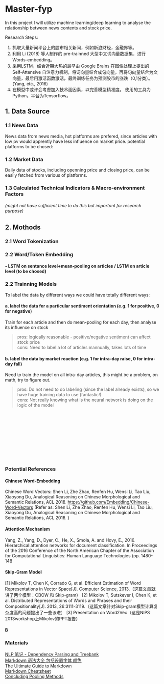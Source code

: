 # Master-fyp

In this project I will utilize machine learning/deep learning to analyse the relationship between news contents and stock price.


Research Steps: 
1. 抓取大量新闻平台上的股市相关新闻，例如新浪财经，金融界等。
2. 利用 Li (2018) 等人制作的 pre-trainned 大型中文词向量数据集，进行 Words-embedding。
3. 采用LSTM，结合近期大热的最早由 Google Brains 在图像处理上提出的 Self-Attensive 自注意力机制，将词向量结合成句向量，再将句向量结合为文向量，最后用激活函数激活。最终训练任务为预测股市的涨跌（0,1分类）。(Yang, etc., 2016)
4. 在模型中或许会考虑加入技术面因素，以完善模型精准度。
使用的工具为Python，平台为Tensorflow。



## 1. Data Source
### 1.1 News Data
News data from news media, hot platforms are prefered, since articles with low pv would apprently have less influence on market price. 
potential platforms to be chosed: 
### 1.2 Market Data
Daily data of stocks, including openning price and closing price, can be easily fetched from various of platforms.

### 1.3 Calculated Technical Indicators & Macro-environment Factors 
###### (might not have sufficient time to do this but important for research purpose)


## 2. Mothods
### 2.1 Word Tokenization

### 2.2 Word/Token Embedding

#### - LSTM on sentance level+mean-pooling on articles / LSTM on article level (to be chosed)
#### 
### 2.2 Trainning Models
To label the data by different ways we could have totally different ways: </br>
#### a. label the data for a particular sentiment orientation (e.g. 1 for positive, 0 for negative) </br>
Train for each article and then do mean-pooling for each day, then analyse its influence on stock
>pros: logically reasonable - positive/negative sentiment can affect stock price </br>
>cons: Need to label a lot of articles mannually, takes lots of time </br>
#### b. label the data by market reaction (e.g. 1 for intra-day raise, 0 for intra-day fall) </br>
Need to train the model on all intra-day articles, this might be a problem, on math, try to figure out. </br>
>pros: Do not need to do labeling (since the label already exists), so we have huge training data to use (fantastic!) </br>
>cons: Not really knowing what is the neural network is doing on the logic of the model </br>















</br>
</br>
</br>
</br>
</br>
</br>
</br>
</br>
</br>

### Potential References 
#### Chinese Word-Embedding
Chinese Word Vectors: Shen Li, Zhe Zhao, Renfen Hu, Wensi Li, Tao Liu, Xiaoyong Du, Analogical Reasoning on Chinese Morphological and Semantic Relations, ACL 2018. https://github.com/Embedding/Chinese-Word-Vectors
(Refer as: Shen Li, Zhe Zhao, Renfen Hu, Wensi Li, Tao Liu, Xiaoyong Du, Analogical Reasoning on Chinese Morphological and Semantic Relations, ACL 2018. )
#### Attention Mechanism
Yang, Z., Yang, D., Dyer, C., He, X., Smola, A. and Hovy, E., 2016. Hierarchical attention networks for document classification. In Proceedings of the 2016 Conference of the North American Chapter of the Association for Computational Linguistics: Human Language Technologies (pp. 1480-148
#### Skip-Gram Model
[1] Mikolov T, Chen K, Corrado G, et al. Efficient Estimation of Word Representations in Vector Space[J]. Computer Science, 2013.（这篇文章就讲了两个模型：CBOW 和 Skip-gram） 
[2] Mikolov T, Sutskever I, Chen K, et al. Distributed Representations of Words and Phrases and their Compositionality[J]. 2013, 26:3111-3119.（这篇文章针对Skip-gram模型计算复杂度高的问题提出了一些该进） 
[3] Presentation on Word2Vec（这是NIPS 2013workshop上Mikolov的PPT报告）
#### B


### Materials
[NLP 笔记 - Dependency Parsing and Treebank](http://www.shuang0420.com/2017/03/09/NLP%20%E7%AC%94%E8%AE%B0%20-%20Dependency%20Parsing%20and%20Treebank/) </br>
[Markdown 语法大全 包括设置字体 颜色](https://blog.csdn.net/qcx321/article/details/53780672#commentBox) </br>
[The Ultimate Guide to Markdown](https://blog.ghost.org/markdown/) </br>
[Markdown Cheatsheet](https://github.com/adam-p/markdown-here/wiki/Markdown-Cheatsheet) </br>
[Concluding Pooling Methods](https://blog.csdn.net/danieljianfeng/article/details/42433475) </br>
